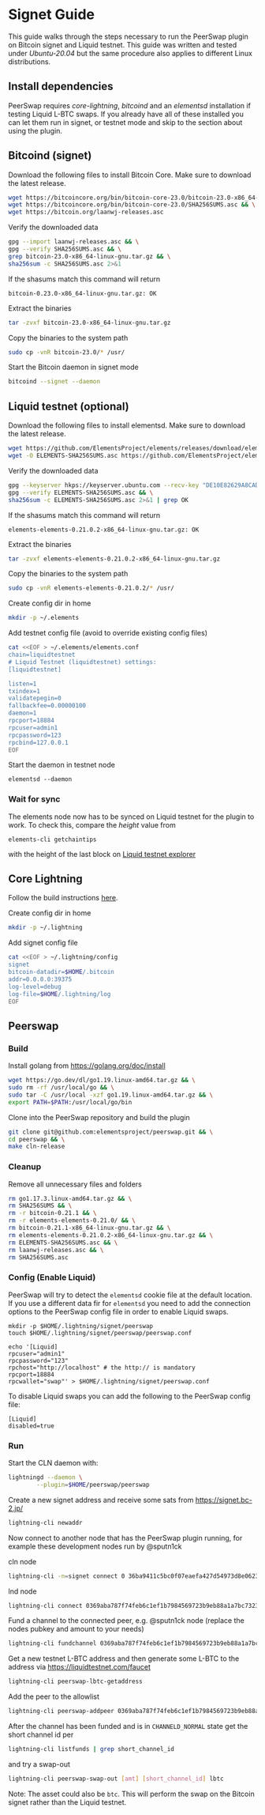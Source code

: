 # Signet Guide

This guide walks through the steps necessary to run the PeerSwap plugin on Bitcoin signet and Liquid testnet. This guide was written and tested under _Ubuntu-20.04_ but the same procedure also applies to different Linux distributions.

## Install dependencies

PeerSwap requires _core-lightning_, _bitcoind_ and an _elementsd_ installation if testing Liquid L-BTC swaps. If you already have all of these installed you can let them run in signet, or testnet mode and skip to the section about using the plugin.

## Bitcoind (signet)

Download the following files to install Bitcoin Core. Make sure to download the latest release.

```bash
wget https://bitcoincore.org/bin/bitcoin-core-23.0/bitcoin-23.0-x86_64-linux-gnu.tar.gz && \
wget https://bitcoincore.org/bin/bitcoin-core-23.0/SHA256SUMS.asc && \
wget https://bitcoin.org/laanwj-releases.asc
```

Verify the downloaded data

```bash
gpg --import laanwj-releases.asc && \
gpg --verify SHA256SUMS.asc && \
grep bitcoin-23.0-x86_64-linux-gnu.tar.gz && \
sha256sum -c SHA256SUMS.asc 2>&1 
```

If the shasums match this command will return

`bitcoin-0.23.0-x86_64-linux-gnu.tar.gz: OK`

Extract the binaries

```bash
tar -zvxf bitcoin-23.0-x86_64-linux-gnu.tar.gz
```

Copy the binaries to the system path

```bash
sudo cp -vnR bitcoin-23.0/* /usr/
```

Start the Bitcoin daemon in signet mode

```bash
bitcoind --signet --daemon
```

## Liquid testnet (optional)

Download the following files to install elementsd. Make sure to download the latest release.

```bash
wget https://github.com/ElementsProject/elements/releases/download/elements-0.21.0.2/elements-elements-0.21.0.2-x86_64-linux-gnu.tar.gz && \
wget -O ELEMENTS-SHA256SUMS.asc https://github.com/ElementsProject/elements/releases/download/elements-0.21.0.2/SHA256SUMS.asc
```

Verify the downloaded data

```bash
gpg --keyserver hkps://keyserver.ubuntu.com --recv-key "DE10E82629A8CAD55B700B972F2A88D7F8D68E87" && \
gpg --verify ELEMENTS-SHA256SUMS.asc && \
sha256sum -c ELEMENTS-SHA256SUMS.asc 2>&1 | grep OK
```

If the shasums match this command will return

`elements-elements-0.21.0.2-x86_64-linux-gnu.tar.gz: OK`

Extract the binaries

```bash
tar -zvxf elements-elements-0.21.0.2-x86_64-linux-gnu.tar.gz
```

Copy the binaries to the system path

```bash
sudo cp -vnR elements-elements-0.21.0.2/* /usr/
```

Create config dir in home

```bash
mkdir -p ~/.elements
```

Add testnet config file (avoid to override existing config files)

```bash
cat <<EOF > ~/.elements/elements.conf
chain=liquidtestnet
# Liquid Testnet (liquidtestnet) settings:
[liquidtestnet]

listen=1
txindex=1
validatepegin=0
fallbackfee=0.00000100
daemon=1
rpcport=18884
rpcuser=admin1
rpcpassword=123
rpcbind=127.0.0.1
EOF
```

Start the daemon in testnet node

```shell
elementsd --daemon
```

### Wait for sync

The elements node now has to be synced on Liquid testnet for the plugin to work. To check this, compare the _height_ value from

```shell
elements-cli getchaintips
```

with the height of the last block on [Liquid testnet explorer](https://blockstream.info/liquidtestnet/)

## Core Lightning

<!-- We need to build CLN ourselves to be able to be interoperable with LND on signet -->

Follow the build instructions [here](https://github.com/ElementsProject/lightning/blob/master/doc/INSTALL.md#to-build-on-ubuntu).

Create config dir in home

```bash
mkdir -p ~/.lightning
```

Add signet config file

```bash
cat <<EOF > ~/.lightning/config
signet
bitcoin-datadir=$HOME/.bitcoin
addr=0.0.0.0:39375
log-level=debug
log-file=$HOME/.lightning/log
EOF
```

## Peerswap

### Build

Install golang from https://golang.org/doc/install
```bash
wget https://go.dev/dl/go1.19.linux-amd64.tar.gz && \
sudo rm -rf /usr/local/go && \
sudo tar -C /usr/local -xzf go1.19.linux-amd64.tar.gz && \
export PATH=$PATH:/usr/local/go/bin
```

Clone into the PeerSwap repository and build the plugin

```bash
git clone git@github.com:elementsproject/peerswap.git && \
cd peerswap && \
make cln-release
```

### Cleanup

Remove all unnecessary files and folders
```bash
rm go1.17.3.linux-amd64.tar.gz && \
rm SHA256SUMS && \
rm -r bitcoin-0.21.1 && \
rm -r elements-elements-0.21.0/ && \
rm bitcoin-0.21.1-x86_64-linux-gnu.tar.gz && \
rm elements-elements-0.21.0.2-x86_64-linux-gnu.tar.gz && \
rm ELEMENTS-SHA256SUMS.asc && \
rm laanwj-releases.asc && \
rm SHA256SUMS.asc
```

### Config (Enable Liquid)

PeerSwap will try to detect the `elementsd` cookie file at the default location.
If you use a different data fir for `elementsd` you need to add the connection
options to the PeerSwap config file in order to enable Liquid swaps.
```
mkdir -p $HOME/.lightning/signet/peerswap
touch $HOME/.lightning/signet/peerswap/peerswap.conf
```

```
echo '[Liquid]
rpcuser="admin1"
rpcpassword="123"
rpchost="http://localhost" # the http:// is mandatory
rpcport=18884
rpcwallet="swap"' > $HOME/.lightning/signet/peerswap.conf
```

To disable Liquid swaps you can add the following to the PeerSwap config file:
```
[Liquid]
disabled=true
```

### Run

Start the CLN daemon with:

```bash
lightningd --daemon \
        --plugin=$HOME/peerswap/peerswap 
``` 

Create a new signet address and receive some sats from https://signet.bc-2.jp/

```bash
lightning-cli newaddr
```

Now connect to another node that has the PeerSwap plugin running, for example these development nodes run by @sputn1ck

cln node
```bash
lightning-cli -n=signet connect 0 36ba9411c5bc0f07eaefa427d54973d8e06239c30caaef40775b3ac5c512cacf1@95.217.184.148:39375
```

lnd node
```bash
lightning-cli connect 0369aba787f74feb6c1ef1b7984569723b9eb88a1a7bc7323e67d796711d61a7d4@49.12.106.176:39735
```

Fund a channel to the connected peer, e.g. @sputn1ck node (replace the nodes pubkey and amount to your needs)

```bash
lightning-cli fundchannel 0369aba787f74feb6c1ef1b7984569723b9eb88a1a7bc7323e67d796711d61a7d4 [amt] 
```

Get a new testnet L-BTC address and then generate some L-BTC to the address via https://liquidtestnet.com/faucet

```bash
lightning-cli peerswap-lbtc-getaddress
```

Add the peer to the allowlist
```bash
lightning-cli peerswap-addpeer 0369aba787f74feb6c1ef1b7984569723b9eb88a1a7bc7323e67d796711d61a7d4
```

After the channel has been funded and is in `CHANNELD_NORMAL` state get the short channel id per

```bash
lightning-cli listfunds | grep short_channel_id
```

and try a swap-out

```bash
lightning-cli peerswap-swap-out [amt] [short_channel_id] lbtc
```

Note: The asset could also be `btc`. This will perform the swap on the Bitcoin signet rather than the Liquid testnet.

